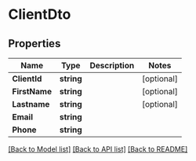 # ClientDto

## Properties
Name | Type | Description | Notes
------------ | ------------- | ------------- | -------------
**ClientId** | **string** |  | [optional] 
**FirstName** | **string** |  | [optional] 
**Lastname** | **string** |  | [optional] 
**Email** | **string** |  | 
**Phone** | **string** |  | 

[[Back to Model list]](../README.md#documentation-for-models) [[Back to API list]](../README.md#documentation-for-api-endpoints) [[Back to README]](../README.md)


